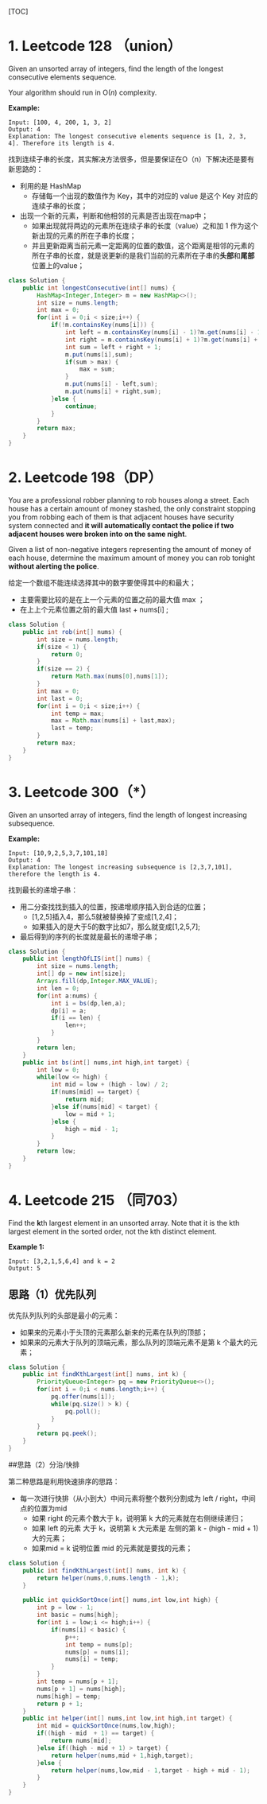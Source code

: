 [TOC]

# 1. Leetcode 128 （union）

Given an unsorted array of integers, find the length of the longest consecutive elements sequence.

Your algorithm should run in O(*n*) complexity.

**Example:**

```
Input: [100, 4, 200, 1, 3, 2]
Output: 4
Explanation: The longest consecutive elements sequence is [1, 2, 3, 4]. Therefore its length is 4.
```

找到连续子串的长度，其实解决方法很多，但是要保证在O（n）下解决还是要有新思路的：

- 利用的是 HashMap
  - 存储每一个出现的数值作为 Key，其中的对应的 value 是这个 Key 对应的连续子串的长度；
- 出现一个新的元素，判断和他相邻的元素是否出现在map中；
  - 如果出现就将两边的元素所在连续子串的长度（value）之和加 1 作为这个新出现的元素的所在子串的长度；
  - 并且更新距离当前元素一定距离的位置的数值，这个距离是相邻的元素的所在子串的长度，就是说更新的是我们当前的元素所在子串的**头部**和**尾部**位置上的value；

```java
class Solution {
    public int longestConsecutive(int[] nums) {
        HashMap<Integer,Integer> m = new HashMap<>();
        int size = nums.length;
        int max = 0;
        for(int i = 0;i < size;i++) {
            if(!m.containsKey(nums[i])) {
                int left = m.containsKey(nums[i] - 1)?m.get(nums[i] - 1):0;
                int right = m.containsKey(nums[i] + 1)?m.get(nums[i] + 1):0;
                int sum = left + right + 1;
                m.put(nums[i],sum);
                if(sum > max) {
                    max = sum;
                }
                m.put(nums[i] - left,sum);
                m.put(nums[i] + right,sum);
            }else {
                continue;
            }
        }
        return max;
    }
}
```

# 2. Leetcode 198（DP）

You are a professional robber planning to rob houses along a street. Each house has a certain amount of money stashed, the only constraint stopping you from robbing each of them is that adjacent houses have security system connected and **it will automatically contact the police if two adjacent houses were broken into on the same night**.

Given a list of non-negative integers representing the amount of money of each house, determine the maximum amount of money you can rob tonight **without alerting the police**.

给定一个数组不能连续选择其中的数字要使得其中的和最大；

- 主要需要比较的是在上一个元素的位置之前的最大值 max ；
- 在上上个元素位置之前的最大值 last + nums[i] ;

```java
class Solution {
    public int rob(int[] nums) {
        int size = nums.length;
        if(size < 1) {
            return 0;
        }
        if(size == 2) {
            return Math.max(nums[0],nums[1]);
        }
        int max = 0;
        int last = 0;
        for(int i = 0;i < size;i++) {
            int temp = max;
            max = Math.max(nums[i] + last,max);
            last = temp;
        }
        return max;
    }
}
```

# 3. Leetcode 300（*）

Given an unsorted array of integers, find the length of longest increasing subsequence.

**Example:**

```
Input: [10,9,2,5,3,7,101,18]
Output: 4 
Explanation: The longest increasing subsequence is [2,3,7,101], therefore the length is 4. 
```

找到最长的递增子串：

- 用二分查找找到插入的位置，按递增顺序插入到合适的位置；
  - [1,2,5]插入4，那么5就被替换掉了变成[1,2,4]；
  - 如果插入的是大于5的数字比如7，那么就变成[1,2,5,7];
- 最后得到的序列的长度就是最长的递增子串；

```java
class Solution {
    public int lengthOfLIS(int[] nums) {
        int size = nums.length;
        int[] dp = new int[size];
        Arrays.fill(dp,Integer.MAX_VALUE);
        int len = 0;
        for(int a:nums) {
            int i = bs(dp,len,a);
            dp[i] = a;
            if(i == len) {
                len++;
            }
        }
        return len;
    }
    public int bs(int[] nums,int high,int target) {
        int low = 0;
        while(low <= high) {
            int mid = low + (high - low) / 2;
            if(nums[mid] == target) {
                return mid;
            }else if(nums[mid] < target) {
                low = mid + 1;
            }else {
                high = mid - 1;
            }
        }
        return low;
    }
}
```

# 4. Leetcode 215 （同703）

Find the **k**th largest element in an unsorted array. Note that it is the kth largest element in the sorted order, not the kth distinct element.

**Example 1:**

```
Input: [3,2,1,5,6,4] and k = 2
Output: 5
```

## 思路（1）优先队列

优先队列队列的头部是最小的元素：

- 如果来的元素小于头顶的元素那么新来的元素在队列的顶部；
- 如果来的元素大于队列的顶端元素，那么队列的顶端元素不是第 k 个最大的元素；

```java
class Solution {
    public int findKthLargest(int[] nums, int k) {
        PriorityQueue<Integer> pq = new PriorityQueue<>();
        for(int i = 0;i < nums.length;i++) {
            pq.offer(nums[i]);
            while(pq.size() > k) {
                pq.poll();
            }
        }
        return pq.peek();
    }
}
```

##思路（2）分治/快排

第二种思路是利用快速排序的思路：

- 每一次进行快排（从小到大）中间元素将整个数列分割成为 left / right，中间点的位置为mid
  - 如果 right 的元素个数大于 k，说明第 k 大的元素就在右侧继续递归；
  - 如果 left 的元素 大于 k，说明第 k 大元素是 左侧的第 k - (high - mid + 1)大的元素；
  - 如果mid = k 说明位置 mid 的元素就是要找的元素；

```java
class Solution {
    public int findKthLargest(int[] nums, int k) {
        return helper(nums,0,nums.length - 1,k);
    }
    
    public int quickSortOnce(int[] nums,int low,int high) {
        int p = low - 1;
        int basic = nums[high];
        for(int i = low;i <= high;i++) {
            if(nums[i] < basic) {
                p++;
                int temp = nums[p];
                nums[p] = nums[i];
                nums[i] = temp;
            }
        }
        int temp = nums[p + 1];
        nums[p + 1] = nums[high];
        nums[high] = temp;
        return p + 1;
    }
    public int helper(int[] nums,int low,int high,int target) {
        int mid = quickSortOnce(nums,low,high);
        if((high - mid  + 1) == target) {
            return nums[mid];
        }else if((high - mid + 1) > target) {
            return helper(nums,mid + 1,high,target);
        }else {
            return helper(nums,low,mid - 1,target - high + mid - 1);
        }
    }
}
```

